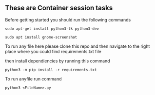 ## These are Container session tasks

Before getting started you should run the following commands
```
sudo apt-get install python3-tk python3-dev
```
```
sudo apt install gnome-screenshot
```

To run any file here please clone this repo and then navigate to the right place where you could find requirements.txt file 

then install dependiencies by running this command 
```
python3 -m pip install -r requirements.txt
```

To run anyfile run command 
```
python3 <FileName>.py
```
